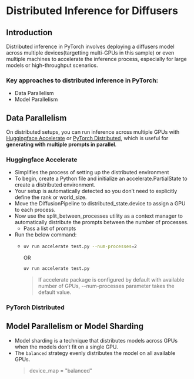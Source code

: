 # Distributed Inference for Diffusers

## Introduction
Distributed inference in PyTorch involves deploying a diffusers model across multiple devices(targetting multi-GPUs in this sample) or even multiple machines to accelerate the inference process, especially for large models or high-throughput scenarios.

### Key approaches to distributed inference in PyTorch:
- Data Parallelism
- Model Parallelism

## Data Parallelism
On distributed setups, you can run inference across multiple GPUs with [Huggingface Accelerate](https://huggingface.co/docs/accelerate/index) or [PyTorch Distributed](https://pytorch.org/tutorials/beginner/dist_overview.html), which is useful for **generating with multiple prompts in parallel**.

### Huggingface Accelerate
- Simplifies the process of setting up the distributed environment
- To begin, create a Python file and initialize an accelerate.PartialState to create a distributed environment.
- Your setup is automatically detected so you don’t need to explicitly define the rank or world_size.
- Move the DiffusionPipeline to distributed_state.device to assign a GPU to each process.
- Now use the split_between_processes utility as a context manager to automatically distribute the prompts between the number of processes.
  - Pass a list of prompts
- Run the below command:
  - ```bash
    uv run accelerate test.py --num-processes=2 
    ```
    OR
    ```bash
    uv run accelerate test.py 
    ```
    > If accelerate package is configured by default with available number of GPUs, --num-processes parameter takes the default value.

### PyTorch Distributed


## Model Parallelism or Model Sharding
- Model sharding is a technique that distributes models across GPUs when the models don’t fit on a single GPU.
- The `balanced` strategy evenly distributes the model on all available GPUs.
  > device_map = "balanced"
